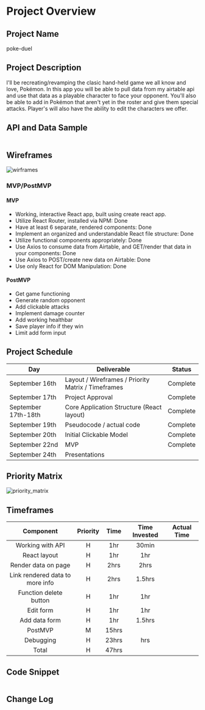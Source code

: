 # Project Overview

## Project Name

poke-duel

## Project Description
I'll be recreating/revamping the clasic hand-held game we all know and love, Pokémon. In this app you will be able to pull data from my airtable api and use that data as a playable character to face your opponent. You'll also be able to add in Pokémon that aren't yet in the roster and give them special attacks. Player's will also have the ability to edit the characters we offer.

## API and Data Sample



```
```

## Wireframes

![wirframes](https://i.imgur.com/O7uobLK.png)



### MVP/PostMVP


#### MVP 
- Working, interactive React app, built using create react app.
- Utilize React Router, installed via NPM: Done
- Have at least 6 separate, rendered components: Done
- Implement an organized and understandable React file structure: Done
- Utilize functional components appropriately: Done
- Use Axios to consume data from Airtable, and GET/render that data in your components: Done
- Use Axios to POST/create new data on Airtable: Done
- Use only React for DOM Manipulation: Done

 

#### PostMVP  
- Get game functioning
- Generate random opponent
- Add clickable attacks
- Implement damage counter
- Add working healthbar
- Save player info if they win
- Limit add form input


## Project Schedule

|  Day | Deliverable | Status
|---|---| ---|
|September 16th| Layout / Wireframes / Priority Matrix / Timeframes | Complete
|September 17th| Project Approval | Complete
|September 17th-18th| Core Application Structure (React layout) | Complete
|September 19th| Pseudocode / actual code | Complete
|September 20th| Initial Clickable Model  | Complete
|September 22nd| MVP | Complete
|September 24th| Presentations | 

## Priority Matrix
![priority_matrix](https://i.imgur.com/O7uobLK.png)



## Timeframes

|Component                                     |Priority  |Time   |Time Invested  |Actual Time  |
|:---:                                         |:---:     |:---:  |:---:          |:---:        |
|Working with API                              | H        |1hr    |30min          |             |
|React layout                                  | H        |1hr    |1hr            |             |   
|Render data on page                           | H        |2hrs   |2hrs           |             |
|Link rendered data  to more info              | H        |2hrs   |1.5hrs         |             |
|Function delete button                        | H        |1hr    |1hr            |             |
|Edit form                                     | H        |1hr    |1hr            |             |
|Add data form                                 | H        |1hr    |1.5hrs         |             | 
|PostMVP                                       | M        |15hrs  |               |             |
|Debugging                                     | H        |23hrs  |hrs            |             |
|Total                                         | H        |47hrs  |               |             |


## Code Snippet



```

```

## Change Log

